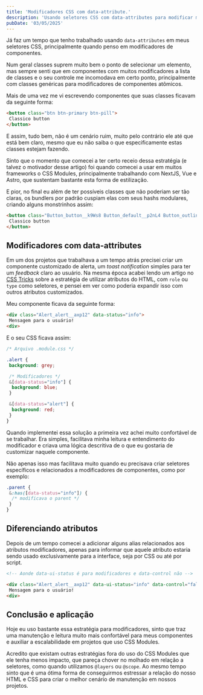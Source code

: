 ```yaml
---
title: 'Modificadores CSS com data-attribute.'
description: 'Usando seletores CSS com data-attributes para modificar meus componentes.'
pubDate: '03/05/2025'
---
```


Já faz um tempo que tenho trabalhado usando `data-attributes` em meus seletores CSS, principalmente quando penso em modificadores de componentes.

Num geral classes suprem muito bem o ponto de selecionar um elemento, mas sempre senti que em componentes com muitos modificadores a lista de classes e o seu controle me incomodava em certo ponto, principalmente com classes genéricas para modificadores de componentes atômicos.

Mais de uma vez me vi escrevendo componentes que suas classes ficavam da seguinte forma:

```html
<button class="btn btn-primary btn-pill">
 Classico button
</button>
```

E assim, tudo bem, não é um cenário ruim, muito pelo contrário ele até que está bem claro, mesmo que eu não saiba o que especificamente estas classes estejam fazendo.

Sinto que o momento que comecei a ter certo receio dessa estratégia (e talvez o motivador desse artigo) foi quando comecei a usar em muitos frameworks o CSS Modules, principalmente trabalhando com NextJS, Vue e Astro, que sustentam bastante esta forma de estilização.

E pior, no final eu além de ter possíveis classes que não poderiam ser tão claras, os bundlers por padrão cuspiam elas com seus hashs modulares, criando alguns monstrinhos assim:

```html
<button class="Button_button__k9Ws8 Button_default__p2nL4 Button_outline__pjobo">
 Classico button
</button>
```

## Modificadores com data-attributes

Em um dos projetos que trabalhava a um tempo atrás precisei criar um componente customizado de alerta, um _toast notification_ simples para ter um _feedback_ claro ao usuário. Na mesma época acabei lendo um artigo no [CSS Tricks](https://css-tricks.com/) sobre a estratégia de utilizar atributos do HTML, com `role` ou `type` como seletores, e pensei em ver como poderia expandir isso com outros atributos customizados.

Meu componente ficava da seguinte forma:

```html
<div class="Alert_alert__axp12" data-status="info">
 Mensagem para o usuário!
<div>
```

E o seu CSS ficava assim:

```css
/* Arquivo .module.css */

.alert {
 background: grey;

 /* Modificadores */
 &[data-status="info"] {
  background: blue;
 }

 &[data-status="alert"] {
  background: red;
 }
}
```

Quando implementei essa solução a primeira vez achei muito confortável de se trabalhar. Era simples, facilitava minha leitura e entendimento do modificador e criava uma lógica descritiva de o que eu gostaria de customizar naquele componente.

Não apenas isso mas facilitava muito quando eu precisava criar seletores específicos e relacionados a modificadores de componentes, como por exemplo:

```css
.parent {
 &:has([data-status="info"]) {
  /* modificava o parent */
 }
}
```

## Diferenciando atributos

Depois de um tempo comecei a adicionar alguns alias relacionados aos atributos modificadores, apenas para informar que aquele atributo estaria sendo usado exclusivamente para a interface, seja por CSS ou até por script.

```html
<!-- Aonde data-ui-status é para modificadores e data-control não -->

<div class="Alert_alert__axp12" data-ui-status="info" data-control="false">
 Mensagem para o usuário!
<div>
```

## Conclusão e aplicação

Hoje eu uso bastante essa estratégia para modificadores, sinto que traz uma manutenção e leitura muito mais confortável para meus componentes e auxiliar a escalabilidade em projetos que uso CSS Modules.

Acredito que existam outras estratégias fora do uso do CSS Modules que ele tenha menos impacto, que pareça chover no molhado em relação a seletores, como quando utilizamos `@layers` ou `@scope`. Ao mesmo tempo sinto que é uma ótima forma de conseguirmos estressar a relação do nosso HTML e CSS para criar o melhor cenário de manutenção em nossos projetos.
